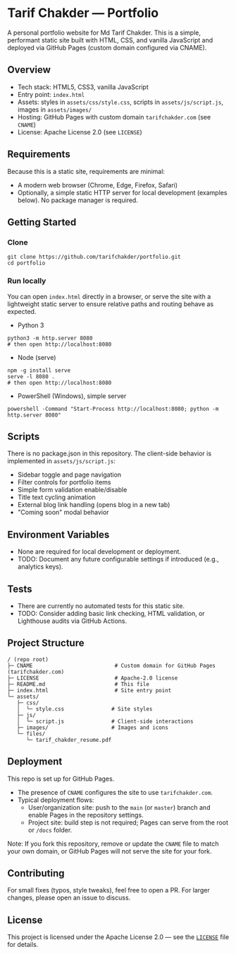 # Tarif Chakder — Portfolio

A personal portfolio website for Md Tarif Chakder. This is a simple, performant static site built with HTML, CSS, and vanilla JavaScript and deployed via GitHub Pages (custom domain configured via CNAME).

## Overview
- Tech stack: HTML5, CSS3, vanilla JavaScript
- Entry point: `index.html`
- Assets: styles in `assets/css/style.css`, scripts in `assets/js/script.js`, images in `assets/images/`
- Hosting: GitHub Pages with custom domain `tarifchakder.com` (see `CNAME`)
- License: Apache License 2.0 (see `LICENSE`)

## Requirements
Because this is a static site, requirements are minimal:
- A modern web browser (Chrome, Edge, Firefox, Safari)
- Optionally, a simple static HTTP server for local development (examples below). No package manager is required.

## Getting Started
### Clone
```
git clone https://github.com/tarifchakder/portfolio.git
cd portfolio
```

### Run locally
You can open `index.html` directly in a browser, or serve the site with a lightweight static server to ensure relative paths and routing behave as expected.

- Python 3
```
python3 -m http.server 8080
# then open http://localhost:8080
```

- Node (serve)
```
npm -g install serve
serve -l 8080 .
# then open http://localhost:8080
```

- PowerShell (Windows), simple server
```
powershell -Command "Start-Process http://localhost:8080; python -m http.server 8080"
```

## Scripts
There is no package.json in this repository. The client-side behavior is implemented in `assets/js/script.js`:
- Sidebar toggle and page navigation
- Filter controls for portfolio items
- Simple form validation enable/disable
- Title text cycling animation
- External blog link handling (opens blog in a new tab)
- "Coming soon" modal behavior

## Environment Variables
- None are required for local development or deployment.
- TODO: Document any future configurable settings if introduced (e.g., analytics keys).

## Tests
- There are currently no automated tests for this static site.
- TODO: Consider adding basic link checking, HTML validation, or Lighthouse audits via GitHub Actions.

## Project Structure
```
/ (repo root)
├─ CNAME                          # Custom domain for GitHub Pages (tarifchakder.com)
├─ LICENSE                        # Apache-2.0 license
├─ README.md                      # This file
├─ index.html                     # Site entry point
└─ assets/
   ├─ css/
   │  └─ style.css               # Site styles
   ├─ js/
   │  └─ script.js               # Client-side interactions
   ├─ images/                    # Images and icons
   └─ files/
      └─ tarif_chakder_resume.pdf
```

## Deployment
This repo is set up for GitHub Pages.
- The presence of `CNAME` configures the site to use `tarifchakder.com`.
- Typical deployment flows:
  - User/organization site: push to the `main` (or `master`) branch and enable Pages in the repository settings.
  - Project site: build step is not required; Pages can serve from the root or `/docs` folder.

Note: If you fork this repository, remove or update the `CNAME` file to match your own domain, or GitHub Pages will not serve the site for your fork.

## Contributing
For small fixes (typos, style tweaks), feel free to open a PR. For larger changes, please open an issue to discuss.

## License
This project is licensed under the Apache License 2.0 — see the [`LICENSE`](./LICENSE) file for details.